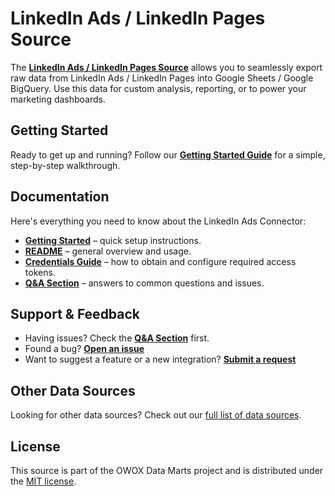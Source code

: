 # LinkedIn Ads / LinkedIn Pages Source

The [**LinkedIn Ads / LinkedIn Pages Source**](.) allows you to seamlessly export raw data from LinkedIn Ads / LinkedIn Pages into Google Sheets / Google BigQuery. Use this data for custom analysis, reporting, or to power your marketing dashboards.

## Getting Started

Ready to get up and running? Follow our [**Getting Started Guide**](GETTING_STARTED.md) for a simple, step-by-step walkthrough.

## Documentation

Here's everything you need to know about the LinkedIn Ads Connector:

- [**Getting Started**](GETTING_STARTED.md) – quick setup instructions.
- [**README**](README.md) – general overview and usage.
- [**Credentials Guide**](CREDENTIALS.md) – how to obtain and configure required access tokens.
- [**Q&A Section**](https://github.com/OWOX/owox-data-marts/discussions/categories/q-a) – answers to common questions and issues.

## Support & Feedback

- Having issues? Check the [**Q&A Section**](https://github.com/OWOX/owox-data-marts/discussions/categories/q-a) first.
- Found a bug? [**Open an issue**](https://github.com/OWOX/owox-data-marts/issues)
- Want to suggest a feature or a new integration? [**Submit a request**](https://github.com/OWOX/owox-data-marts/discussions)

## Other Data Sources

Looking for other data sources? Check out our [full list of data sources](../../../../../README.md#data-sources).

## License

This source is part of the OWOX Data Marts project and is distributed under the [MIT license](../../../../../licenses/MIT.md).

